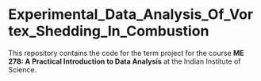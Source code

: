 # Experimental_Data_Analysis_Of_Vortex_Shedding_In_Combustion
This repository contains the code for the term project for the course **ME 278: A Practical Introduction to Data Analysis** at the Indian Institute of Science.

